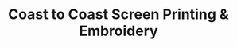 ---
title: "Coast to Coast Screen Printing & Embroidery"
url: /manlius/coast-to-coast-screen-printing-und-embroidery/
shop: Kleidung
---